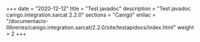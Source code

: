 +++
date        = "2020-12-12"
title       = "Test javadoc"
description = "Test javadoc canigo.integration.sarcat 2.2.0"
sections    = "Canigó"
enllac		= "/documentacio-llibreries/canigo.integration.sarcat/2.2.0/site/testapidocs/index.html"
weight		= 2
+++
